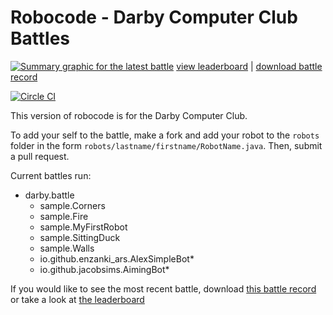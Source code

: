 # Robocode - Darby Computer Club Battles

[![Summary graphic for the latest battle](https://darbycomputerclub.github.io/darbyrobocode/battlegraphic.svg)](https://darbycomputerclub.github.io/darbyrobocode/results-columns.txt)
[view leaderboard](https://darbycomputerclub.github.io/darbyrobocode/results-columns.txt) | [download battle record](https://darbycomputerclub.github.io/darbyrobocode/darbyrecord.br)

[![Circle CI](https://circleci.com/gh/DarbyComputerClub/darbyrobocode/tree/master.svg?style=svg)](https://circleci.com/gh/DarbyComputerClub/darbyrobocode/tree/master)

This version of robocode is for the Darby Computer Club. 

To add your self to the battle, make a fork and add your robot to the `robots` folder in the form `robots/lastname/firstname/RobotName.java`. Then, submit a pull request.

Current battles run:
  - darby.battle
    - sample.Corners
    - sample.Fire
    - sample.MyFirstRobot
    - sample.SittingDuck
    - sample.Walls
    - io.github.enzanki_ars.AlexSimpleBot*
    - io.github.jacobsims.AimingBot*

If you would like to see the most recent battle, download [this battle record](https://darbycomputerclub.github.io/darbyrobocode/darbyrecord.br) or take a look at [the leaderboard](https://darbycomputerclub.github.io/darbyrobocode/results-columns.txt)
